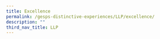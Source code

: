 ```yaml
---
title: Excellence
permalink: /gesps-distinctive-experiences/LLP/excellence/
description: ""
third_nav_title: LLP
---
```

